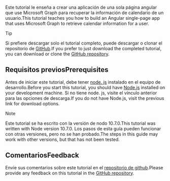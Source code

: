 <!-- markdownlint-disable MD002 MD041 -->

<span data-ttu-id="122ac-101">Este tutorial le enseña a crear una aplicación de una sola página angular que use Microsoft Graph para recuperar la información de calendario de un usuario.</span><span class="sxs-lookup"><span data-stu-id="122ac-101">This tutorial teaches you how to build an Angular single-page app that uses Microsoft Graph to retrieve calendar information for a user.</span></span>

> [!TIP]
> <span data-ttu-id="122ac-102">Si prefiere descargar solo el tutorial completo, puede descargar o clonar el repositorio de [GitHub](https://github.com/microsoftgraph/msgraph-training-angularspa).</span><span class="sxs-lookup"><span data-stu-id="122ac-102">If you prefer to just download the completed tutorial, you can download or clone the [GitHub repository](https://github.com/microsoftgraph/msgraph-training-angularspa).</span></span>

## <a name="prerequisites"></a><span data-ttu-id="122ac-103">Requisitos previos</span><span class="sxs-lookup"><span data-stu-id="122ac-103">Prerequisites</span></span>

<span data-ttu-id="122ac-104">Antes de iniciar este tutorial, debe tener [node. js](https://nodejs.org) instalado en el equipo de desarrollo.</span><span class="sxs-lookup"><span data-stu-id="122ac-104">Before you start this tutorial, you should have [Node.js](https://nodejs.org) installed on your development machine.</span></span> <span data-ttu-id="122ac-105">Si no tiene node. js, visite el vínculo anterior para las opciones de descarga.</span><span class="sxs-lookup"><span data-stu-id="122ac-105">If you do not have Node.js, visit the previous link for download options.</span></span>

> [!NOTE]
> <span data-ttu-id="122ac-106">Este tutorial se ha escrito con la versión de nodo 10.7.0.</span><span class="sxs-lookup"><span data-stu-id="122ac-106">This tutorial was written with Node version 10.7.0.</span></span> <span data-ttu-id="122ac-107">Los pasos de esta guía pueden funcionar con otras versiones, pero no se han probado.</span><span class="sxs-lookup"><span data-stu-id="122ac-107">The steps in this guide may work with other versions, but that has not been tested.</span></span>

## <a name="feedback"></a><span data-ttu-id="122ac-108">Comentarios</span><span class="sxs-lookup"><span data-stu-id="122ac-108">Feedback</span></span>

<span data-ttu-id="122ac-109">Envíe sus comentarios sobre este tutorial en el [repositorio de github](https://github.com/microsoftgraph/msgraph-training-angularspa).</span><span class="sxs-lookup"><span data-stu-id="122ac-109">Please provide any feedback on this tutorial in the [GitHub repository](https://github.com/microsoftgraph/msgraph-training-angularspa).</span></span>